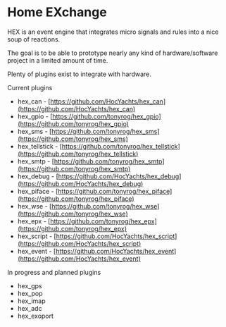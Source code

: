 Home EXchange
=============

HEX is an event engine that integrates micro signals and
rules into a nice soup of reactions.

The goal is to be able to prototype nearly any kind of
hardware/software project in a limited amount of time.

Plenty of plugins exist to integrate with hardware.

Current plugins

- hex_can - [https://github.com/HocYachts/hex_can](https://github.com/HocYachts/hex_can)
- hex_gpio - [https://github.com/tonyrog/hex_gpio](https://github.com/tonyrog/hex_gpio)
- hex_sms - [https://github.com/tonyrog/hex_sms](https://github.com/tonyrog/hex_sms)
- hex_tellstick - [https://github.com/tonyrog/hex_tellstick](https://github.com/tonyrog/hex_tellstick)
- hex_smtp - [https://github.com/tonyrog/hex_smtp](https://github.com/tonyrog/hex_smtp)
- hex_debug - [https://github.com/HocYachts/hex_debug](https://github.com/HocYachts/hex_debug)
- hex_piface - [https://github.com/tonyrog/hex_piface](https://github.com/tonyrog/hex_piface)
- hex_wse - [https://github.com/tonyrog/hex_wse](https://github.com/tonyrog/hex_wse)
- hex_epx - [https://github.com/tonyrog/hex_epx](https://github.com/tonyrog/hex_epx)
- hex_script - [https://github.com/HocYachts/hex_script](https://github.com/HocYachts/hex_script)
- hex_event - [https://github.com/HocYachts/hex_event](https://github.com/HocYachts/hex_event)

In progress and planned plugins

- hex_gps
- hex_pop
- hex_imap
- hex_adc
- hex_exoport
